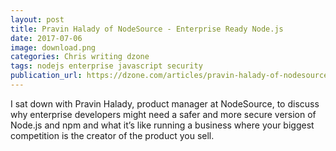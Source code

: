 ```yaml
---
layout: post
title: Pravin Halady of NodeSource - Enterprise Ready Node.js
date: 2017-07-06
image: download.png
categories: Chris writing dzone
tags: nodejs enterprise javascript security
publication_url: https://dzone.com/articles/pravin-halady-of-nodesource-enterprise-ready-nodej
---
```


I sat down with Pravin Halady, product manager at NodeSource, to discuss why enterprise developers might need a safer and more secure version of Node.js and npm and what it’s like running a business where your biggest competition is the creator of the product you sell.
        
